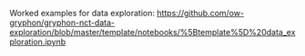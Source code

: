Worked examples for data exploration: https://github.com/ow-gryphon/gryphon-nct-data-exploration/blob/master/template/notebooks/%5Btemplate%5D%20data_exploration.ipynb
